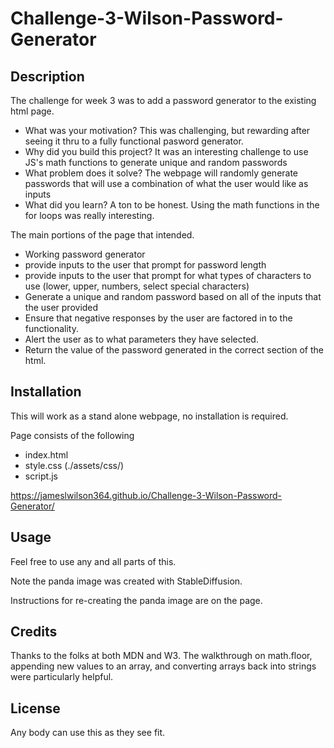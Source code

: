 # Challenge-3-Wilson-Password-Generator

## Description

The challenge for week 3 was to add a password generator to the existing html page.

- What was your motivation? This was challenging, but rewarding after seeing it thru to a fully functional pasword generator.
- Why did you build this project? It was an interesting challenge to use JS's math functions to generate unique and random passwords
- What problem does it solve? The webpage will randomly generate passwords that will use a combination of what the user would like as inputs
- What did you learn? A ton to be honest. Using the math functions in the for loops was really interesting.

The main portions of the page that intended.

- Working password generator
- provide inputs to the user that prompt for password length
- provide inputs to the user that prompt for what types of characters to use (lower, upper, numbers, select special characters)
- Generate a unique and random password based on all of the inputs that the user provided
- Ensure that negative responses by the user are factored in to the functionality.
- Alert the user as to what parameters they have selected.
- Return the value of the password generated in the correct section of the html.

## Installation

This will work as a stand alone webpage, no installation is required.

Page consists of the following

- index.html
- style.css (./assets/css/)
- script.js

https://jameslwilson364.github.io/Challenge-3-Wilson-Password-Generator/

## Usage

Feel free to use any and all parts of this.

Note the panda image was created with StableDiffusion.

Instructions for re-creating the panda image are on the page.

## Credits

Thanks to the folks at both MDN and W3. The walkthrough on math.floor, appending new values to an array, and converting arrays back into strings were particularly helpful.

## License

Any body can use this as they see fit.
